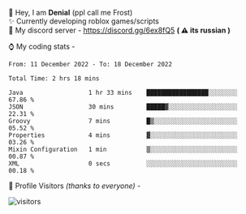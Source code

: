 🤚 Hey, I am **Denial** (ppl call me Frost)  
✨ Currently developing roblox games/scripts  
💎  My discord server - https://discord.gg/6ex8fQ5 **( ⚠ its russian )**  

⌚ My coding stats -

<!--START_SECTION:waka-->

```text
From: 11 December 2022 - To: 18 December 2022

Total Time: 2 hrs 18 mins

Java                  1 hr 33 mins    █████████████████░░░░░░░░   67.86 %
JSON                  30 mins         █████▓░░░░░░░░░░░░░░░░░░░   22.31 %
Groovy                7 mins          █▒░░░░░░░░░░░░░░░░░░░░░░░   05.52 %
Properties            4 mins          ▓░░░░░░░░░░░░░░░░░░░░░░░░   03.26 %
Mixin Configuration   1 min           ▒░░░░░░░░░░░░░░░░░░░░░░░░   00.87 %
XML                   0 secs          ░░░░░░░░░░░░░░░░░░░░░░░░░   00.18 %
```

<!--END_SECTION:waka-->

🧥 Profile Visitors *(thanks to everyone)* -  
  
![visitors](https://visitor-badge.glitch.me/badge?page_id=FrostX-Official.FrostX-Official)
